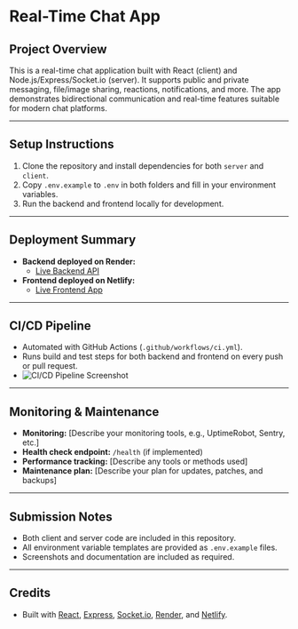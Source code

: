 # Real-Time Chat App

## Project Overview
This is a real-time chat application built with React (client) and Node.js/Express/Socket.io (server). It supports public and private messaging, file/image sharing, reactions, notifications, and more. The app demonstrates bidirectional communication and real-time features suitable for modern chat platforms.

---

## Setup Instructions

1. Clone the repository and install dependencies for both `server` and `client`.
2. Copy `.env.example` to `.env` in both folders and fill in your environment variables.
3. Run the backend and frontend locally for development.

---

## Deployment Summary

- **Backend deployed on Render:**
  - [Live Backend API]([https://week-7-devops-deployment-assignment-sibf.onrender.com])
- **Frontend deployed on Netlify:**
  - [Live Frontend App](<your-frontend-netlify-url>)

---

## CI/CD Pipeline
- Automated with GitHub Actions (`.github/workflows/ci.yml`).
- Runs build and test steps for both backend and frontend on every push or pull request.
- ![CI/CD Pipeline Screenshot](./ci-cd-screenshot.png)

---

## Monitoring & Maintenance
- **Monitoring:** [Describe your monitoring tools, e.g., UptimeRobot, Sentry, etc.]
- **Health check endpoint:** `/health` (if implemented)
- **Performance tracking:** [Describe any tools or methods used]
- **Maintenance plan:** [Describe your plan for updates, patches, and backups]

---

## Submission Notes
- Both client and server code are included in this repository.
- All environment variable templates are provided as `.env.example` files.
- Screenshots and documentation are included as required.

---

## Credits
- Built with [React](https://reactjs.org/), [Express](https://expressjs.com/), [Socket.io](https://socket.io/), [Render](https://render.com/), and [Netlify](https://www.netlify.com/). 
